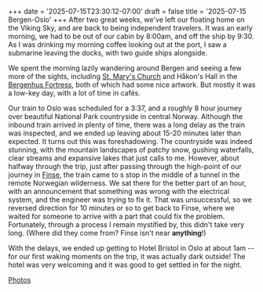 +++
date = '2025-07-15T23:30:12-07:00'
draft = false
title = '2025-07-15 Bergen-Oslo'
+++
After two great weeks, we've left our floating home on the Viking Sky, and are
back to being independent travelers. It was an early morning, we had to be out
of our cabin by 8:00am, and off the ship by 9:30. As I was drinking my morning
coffee looking out at the port, I saw a submarine leaving the docks, with two
guide ships alongside.

We spent the morning lazily wandering around Bergen and seeing a few more of the
sights, including [St. Mary's
Church](https://en.wikipedia.org/wiki/St_Mary%27s_Church,_Bergen) and Håkon's
Hall in the [Bergenhus
Fortress](https://en.wikipedia.org/wiki/Bergenhus_Fortress), both of which had
some nice artwork. But mostly it was a low-key day, with a lot of time in cafés.

Our train to Oslo was scheduled for a 3:37, and a roughly 8 hour journey over
beautiful National Park countryside in central Norway. Although the inbound
train arrived in plenty of time, there was a long delay as the train was
inspected, and we ended up leaving about 15-20 minutes later than expected. It
turns out this was foreshadowing. The countryside was indeed stunning, with the
mountain landscapes of patchy snow, gushing waterfalls, clear streams and
expansive lakes that just calls to me. However, about halfway through the trip,
just after passing through the high-point of our journey in
[Finse](https://en.wikipedia.org/wiki/Finse), the train came to s stop in the
middle of a tunnel in the remote Norwegian wilderness. We sat there for the
better part of an hour, with an announcement that something was wrong with the
electrical system, and the engineer was trying to fix it. That was unsuccessful,
so we reversed direction for 10 minutes or so to get back to Finse, where we
waited for someone to arrive with a part that could fix the problem.
Fortunately, through a process I remain mystified by, this didn't take very
long. (Where did they come from? Finse isn't near **anything**!)

With the delays, we ended up getting to Hotel Bristol in Oslo at about 1am --
for our first waking moments on the trip, it was actually dark outside! The
hotel was very welcoming and it was good to get settled in for the night.

[Photos](https://photos.app.goo.gl/Y1dYErcxBSbaX7Ar7)
